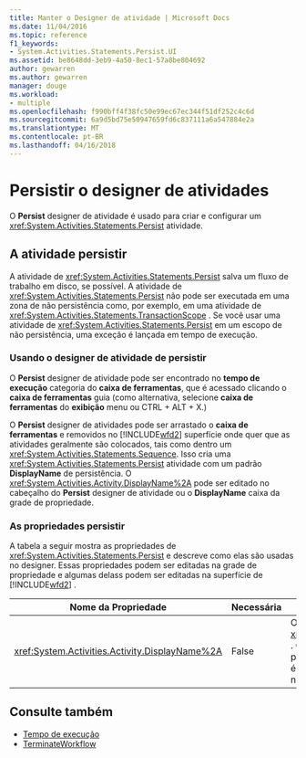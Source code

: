 ```yaml
---
title: Manter o Designer de atividade | Microsoft Docs
ms.date: 11/04/2016
ms.topic: reference
f1_keywords:
- System.Activities.Statements.Persist.UI
ms.assetid: be8648dd-3eb9-4a50-8ec1-57a8be804692
author: gewarren
ms.author: gewarren
manager: douge
ms.workload:
- multiple
ms.openlocfilehash: f990bff4f38fc50e99ec67ec344f51df252c4c6d
ms.sourcegitcommit: 6a9d5bd75e50947659fd6c837111a6a547884e2a
ms.translationtype: MT
ms.contentlocale: pt-BR
ms.lasthandoff: 04/16/2018
---
```

# <a name="persist-activity-designer"></a>Persistir o designer de atividades
O **Persist** designer de atividade é usado para criar e configurar um <xref:System.Activities.Statements.Persist> atividade.

## <a name="the-persist-activity"></a>A atividade persistir
 A atividade de <xref:System.Activities.Statements.Persist> salva um fluxo de trabalho em disco, se possível. A atividade de <xref:System.Activities.Statements.Persist> não pode ser executada em uma zona de não persistência como, por exemplo, em uma atividade de <xref:System.Activities.Statements.TransactionScope> . Se você usar uma atividade de <xref:System.Activities.Statements.Persist> em um escopo de não persistência, uma exceção é lançada em tempo de execução.

### <a name="using-the-persist-activity-designer"></a>Usando o designer de atividade de persistir
 O **Persist** designer de atividade pode ser encontrado no **tempo de execução** categoria do **caixa de ferramentas**, que é acessado clicando o **caixa de ferramentas** guia (como alternativa, selecione **caixa de ferramentas** do **exibição** menu ou CTRL + ALT + X.)

 O **Persist** designer de atividades pode ser arrastado o **caixa de ferramentas** e removidos no [!INCLUDE[wfd2](../workflow-designer/includes/wfd2_md.md)] superfície onde quer que as atividades geralmente são colocados, tais como dentro um <xref:System.Activities.Statements.Sequence>. Isso cria uma <xref:System.Activities.Statements.Persist> atividade com um padrão **DisplayName** de persistência. O <xref:System.Activities.Activity.DisplayName%2A> pode ser editado no cabeçalho do **Persist** designer de atividade ou o **DisplayName** caixa da grade de propriedade.

### <a name="the-persist-properties"></a>As propriedades persistir
 A tabela a seguir mostra as propriedades de <xref:System.Activities.Statements.Persist> e descreve como elas são usadas no designer. Essas propriedades podem ser editadas na grade de propriedade e algumas delass podem ser editadas na superfície de [!INCLUDE[wfd2](../workflow-designer/includes/wfd2_md.md)] .

|Nome da Propriedade|Necessária|Uso|
|-------------------|--------------|-----------|
|<xref:System.Activities.Activity.DisplayName%2A>|False|O nome amigável de atividade de <xref:System.Activities.Statements.Persist> . O padrão é persiste. Embora o nome para exibição não é necessário restrita, é uma prática recomendada usar um nome para exibição.|

## <a name="see-also"></a>Consulte também

- [Tempo de execução](../workflow-designer/runtime-activity-designers.md)
- [TerminateWorkflow](../workflow-designer/terminateworkflow-activity-designer.md)